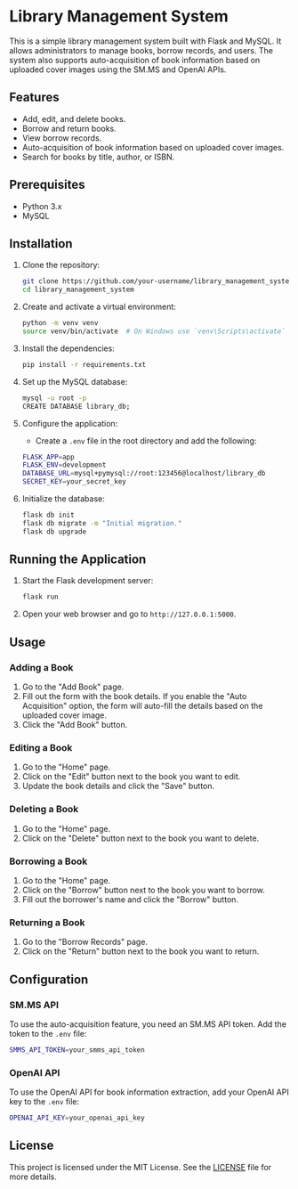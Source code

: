 
# Library Management System

This is a simple library management system built with Flask and MySQL. It allows administrators to manage books, borrow records, and users. The system also supports auto-acquisition of book information based on uploaded cover images using the SM.MS and OpenAI APIs.

## Features

- Add, edit, and delete books.
- Borrow and return books.
- View borrow records.
- Auto-acquisition of book information based on uploaded cover images.
- Search for books by title, author, or ISBN.

## Prerequisites

- Python 3.x
- MySQL

## Installation

1. Clone the repository:

    ```sh
    git clone https://github.com/your-username/library_management_system.git
    cd library_management_system
    ```

2. Create and activate a virtual environment:

    ```sh
    python -m venv venv
    source venv/bin/activate  # On Windows use `venv\Scripts\activate`
    ```

3. Install the dependencies:

    ```sh
    pip install -r requirements.txt
    ```

4. Set up the MySQL database:

    ```sh
    mysql -u root -p
    CREATE DATABASE library_db;
    ```

5. Configure the application:

    - Create a `.env` file in the root directory and add the following:

    ```sh
    FLASK_APP=app
    FLASK_ENV=development
    DATABASE_URL=mysql+pymysql://root:123456@localhost/library_db
    SECRET_KEY=your_secret_key
    ```

6. Initialize the database:

    ```sh
    flask db init
    flask db migrate -m "Initial migration."
    flask db upgrade
    ```

## Running the Application

1. Start the Flask development server:

    ```sh
    flask run
    ```

2. Open your web browser and go to `http://127.0.0.1:5000`.

## Usage

### Adding a Book

1. Go to the "Add Book" page.
2. Fill out the form with the book details. If you enable the "Auto Acquisition" option, the form will auto-fill the details based on the uploaded cover image.
3. Click the "Add Book" button.

### Editing a Book

1. Go to the "Home" page.
2. Click on the "Edit" button next to the book you want to edit.
3. Update the book details and click the "Save" button.

### Deleting a Book

1. Go to the "Home" page.
2. Click on the "Delete" button next to the book you want to delete.

### Borrowing a Book

1. Go to the "Home" page.
2. Click on the "Borrow" button next to the book you want to borrow.
3. Fill out the borrower's name and click the "Borrow" button.

### Returning a Book

1. Go to the "Borrow Records" page.
2. Click on the "Return" button next to the book you want to return.

## Configuration

### SM.MS API

To use the auto-acquisition feature, you need an SM.MS API token. Add the token to the `.env` file:

```sh
SMMS_API_TOKEN=your_smms_api_token
```

### OpenAI API

To use the OpenAI API for book information extraction, add your OpenAI API key to the `.env` file:

```sh
OPENAI_API_KEY=your_openai_api_key
```

## License

This project is licensed under the MIT License. See the [LICENSE](LICENSE) file for more details.
